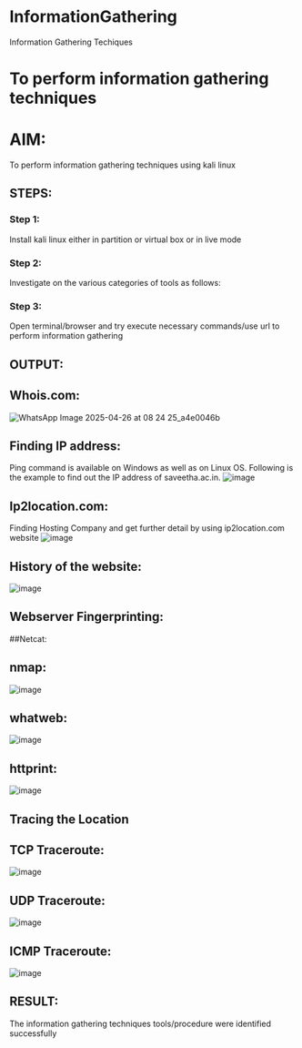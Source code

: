 # InformationGathering
Information Gathering Techiques

# To perform information gathering techniques

# AIM:

To perform information gathering techniques using kali linux 

## STEPS:

### Step 1:

Install kali linux either in partition or virtual box or in live mode

### Step 2:


Investigate on the various categories of tools as follows:

### Step 3:
Open terminal/browser and try execute necessary commands/use url to perform information gathering


## OUTPUT:

## Whois.com:
![WhatsApp Image 2025-04-26 at 08 24 25_a4e0046b](https://github.com/user-attachments/assets/a5cfd6be-c530-4da0-a582-d50b502bc2a3)

## Finding IP address:

Ping command is available on Windows as well as on Linux OS. Following is the example to find out the IP address of saveetha.ac.in.
![image](https://github.com/user-attachments/assets/8fbbf168-f7ee-4f49-87db-39f7d823798e)

## Ip2location.com:

Finding Hosting Company and get further detail by using ip2location.com website
![image](https://github.com/user-attachments/assets/362ec440-8b7d-45ed-80d5-54f5a6df5811)

## History of the website:

![image](https://github.com/user-attachments/assets/470eb557-9386-421d-8d34-5a4e1a2bfaca)

## Webserver Fingerprinting:
 
 ##Netcat:

## nmap:

 ![image](https://github.com/user-attachments/assets/cd3adba3-2342-4068-acfb-1c8ae368dbd0)

## whatweb:
 ![image](https://github.com/user-attachments/assets/e563399a-7c0f-4a24-a5f4-6c979d0de613)

## httprint:
![image](https://github.com/user-attachments/assets/23614cd2-0253-4424-b75f-3695738c6adf)

## Tracing the Location
## TCP Traceroute:
![image](https://github.com/user-attachments/assets/f8a082be-e0c6-4d9f-8178-20a27610b7be)

## UDP Traceroute:
![image](https://github.com/user-attachments/assets/97c14e4b-1e74-4528-ab89-5b035c04366d)

## ICMP Traceroute:
![image](https://github.com/user-attachments/assets/ef2d396d-3511-47ae-9500-767628192b7c)



## RESULT:
The information gathering techniques tools/procedure were  identified successfully

